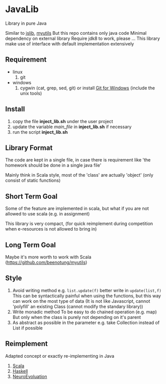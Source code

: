 # JavaLib
Library in pure Java

Similar to [jslib](https://github.com/beenotung/jslib), [myutils](https://github.com/beenotung/myutils)
But this repo contains only java code
Minimal dependency on external library
Require jdk8 to work, please ...
This library make use of interface with default implementation extensively

## Requirement
 - linux
    1. git
 - windows
    1. cygwin (cat, grep, sed, git)
    or install [Git for Windows](https://git-scm.com/) (include the unix tools)

## Install
1. copy the file **inject_lib.sh** under the user project
2. update the variable *main_file* in **inject_lib.sh** if necessary
3. run the script **inject_lib.sh**

## Library Format
The code are kept in a single file, in case there is requirement like 'the homework should be done in a single java file'

Mainly think in Scala style, most of the 'class' are actually 'object' (only consist of static functions)

## Short Term Goal
Some of the feature are implemented in scala, but what if you are not allowed to use scala (e.g. in assignment)

This library is very compact, (for quick reimplement during competition when e-resources is not allowed to bring in)

## Long Term Goal
Maybe it's more worth to work with Scala (https://github.com/beenotung/myutils)

## Style
1. Avoid writing method
e.g. ```list.update(f)```
better write in ```update(list,f)```
This can be syntactically painful when using the functions, but this way can work on the most type of data (It is not like Javascript, cannot 'polyfill' an existing Class (cannot modify the standary library))
2. Write monadic method
To be easy to do chained operation (e.g. map)
But only when the class is purely not depending on it's parent
3. As abstract as possible in the parameter
e.g. take Collection instead of List if possible

## Reimplement
Adapted concept or exactly re-implementing in Java
1. [Scala](https://github.com/scala/scala)
2. [Haskell](https://www.haskell.org/)
3. [NeuroEvoluation](https://github.com/beenotung/NeuroEvolution)
